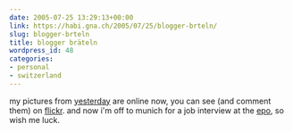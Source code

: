 ```yaml
---
date: 2005-07-25 13:29:13+00:00
link: https://habi.gna.ch/2005/07/25/blogger-brteln/
slug: blogger-brteln
title: blogger bräteln
wordpress_id: 48
categories:
- personal
- switzerland
---
```



my pictures from [yesterday](http://www.existenz.ch/braeteln05/) are online now, you can see (and comment them) on [flickr](https://www.flickr.com/photos/habi/sets/641845/). and now i'm off to munich for a job interview at the [epo](http://www.european-patent-office.org/index.en.php), so wish me luck.

